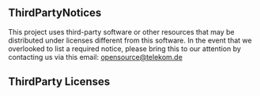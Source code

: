 ThirdPartyNotices
-----------------
This project uses third-party software or other resources that may be distributed under licenses different from this
software. In the event that we overlooked to list a required notice, please bring this to our attention by contacting us
via this email:
opensource@telekom.de

ThirdParty Licenses
-----------------
